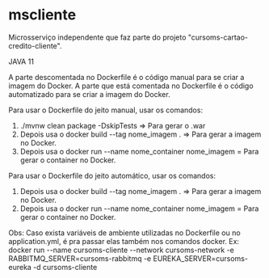 # mscliente
Microsserviço independente que faz parte do projeto "cursoms-cartao-credito-cliente".

JAVA 11

A parte descomentada no Dockerfile é o código manual para se criar a imagem do Docker. 
A parte que está comentada no Dockerfile é o código automatizado para se criar a imagem do Docker. 

Para usar o Dockerfile do jeito manual, usar os comandos:

1) ./mvnw clean package -DskipTests => Para gerar o .war
2) Depois usa o docker build --tag nome_imagem . => Para gerar a imagem no Docker.
3) Depois usa o docker run --name nome_container nome_imagem = Para gerar o container no Docker.

Para usar o Dockerfile do jeito automático, usar os comandos:

1) Depois usa o docker build --tag nome_imagem . => Para gerar a imagem no Docker.
2) Depois usa o docker run --name nome_container nome_imagem = Para gerar o container no Docker.

Obs: Caso exista variáveis de ambiente utilizadas no Dockerfile ou no application.yml, é pra passar elas também nos comandos docker.
Ex: docker run --name cursoms-cliente --network cursoms-network -e RABBITMQ_SERVER=cursoms-rabbitmq -e EUREKA_SERVER=cursoms-eureka -d cursoms-cliente
